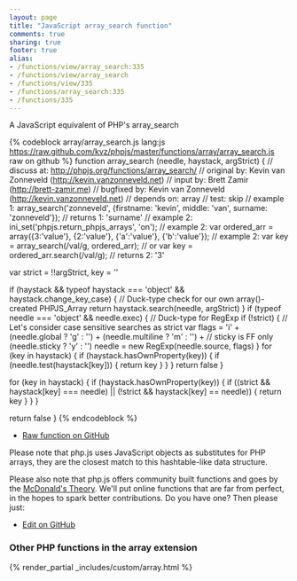 ```yaml
---
layout: page
title: "JavaScript array_search function"
comments: true
sharing: true
footer: true
alias:
- /functions/view/array_search:335
- /functions/view/array_search
- /functions/view/335
- /functions/array_search:335
- /functions/335
---
```

<!-- Generated by Rakefile:build -->
A JavaScript equivalent of PHP's array_search

{% codeblock array/array_search.js lang:js https://raw.github.com/kvz/phpjs/master/functions/array/array_search.js raw on github %}
function array_search (needle, haystack, argStrict) {
  //  discuss at: http://phpjs.org/functions/array_search/
  // original by: Kevin van Zonneveld (http://kevin.vanzonneveld.net)
  //    input by: Brett Zamir (http://brett-zamir.me)
  // bugfixed by: Kevin van Zonneveld (http://kevin.vanzonneveld.net)
  //  depends on: array
  //        test: skip
  //   example 1: array_search('zonneveld', {firstname: 'kevin', middle: 'van', surname: 'zonneveld'});
  //   returns 1: 'surname'
  //   example 2: ini_set('phpjs.return_phpjs_arrays', 'on');
  //   example 2: var ordered_arr = array({3:'value'}, {2:'value'}, {'a':'value'}, {'b':'value'});
  //   example 2: var key = array_search(/val/g, ordered_arr); // or var key = ordered_arr.search(/val/g);
  //   returns 2: '3'

  var strict = !!argStrict,
    key = ''

  if (haystack && typeof haystack === 'object' && haystack.change_key_case) {
    // Duck-type check for our own array()-created PHPJS_Array
    return haystack.search(needle, argStrict)
  }
  if (typeof needle === 'object' && needle.exec) {
    // Duck-type for RegExp
    if (!strict) {
      // Let's consider case sensitive searches as strict
      var flags = 'i' + (needle.global ? 'g' : '') +
        (needle.multiline ? 'm' : '') +
        // sticky is FF only
        (needle.sticky ? 'y' : '')
      needle = new RegExp(needle.source, flags)
    }
    for (key in haystack) {
      if (haystack.hasOwnProperty(key)) {
        if (needle.test(haystack[key])) {
          return key
        }
      }
    }
    return false
  }

  for (key in haystack) {
    if (haystack.hasOwnProperty(key)) {
      if ((strict && haystack[key] === needle) || (!strict && haystack[key] == needle)) {
        return key
      }
    }
  }

  return false
}
{% endcodeblock %}

 - [Raw function on GitHub](https://github.com/kvz/phpjs/blob/master/functions/array/array_search.js)

Please note that php.js uses JavaScript objects as substitutes for PHP arrays, they are 
the closest match to this hashtable-like data structure. 

Please also note that php.js offers community built functions and goes by the 
[McDonald's Theory](https://medium.com/what-i-learned-building/9216e1c9da7d). We'll put online 
functions that are far from perfect, in the hopes to spark better contributions. 
Do you have one? Then please just: 

 - [Edit on GitHub](https://github.com/kvz/phpjs/edit/master/functions/array/array_search.js)


### Other PHP functions in the array extension
{% render_partial _includes/custom/array.html %}
